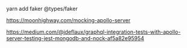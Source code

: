 yarn add faker @types/faker


 https://moonhighway.com/mocking-apollo-server

 https://medium.com/@jdeflaux/graphql-integration-tests-with-apollo-server-testing-jest-mongodb-and-nock-af5a82e95954